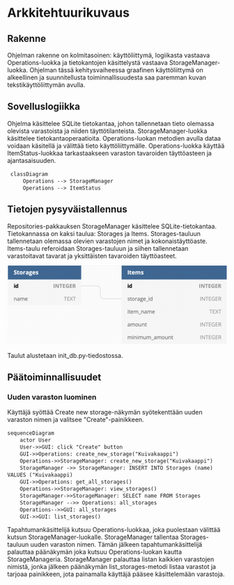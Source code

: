 # Arkkitehtuurikuvaus

## Rakenne

Ohjelman rakenne on kolmitasoinen: käyttöliittymä, logiikasta vastaava Operations-luokka ja tietokantojen käsittelystä vastaava StorageManager-luokka.
Ohjelman tässä kehitysvaiheessa graafinen käyttöliittymä on alkeellinen ja suunnitellusta toiminnallisuudesta saa paremman kuvan tekstikäyttöliittymän avulla. 

## Sovelluslogiikka

Ohjelma käsittelee SQLite tietokantaa, johon tallennetaan tieto olemassa olevista varastoista ja niiden täyttötilanteista. StorageManager-luokka käsittelee tietokantaoperaatioita. Operations-luokan metodien avulla dataa voidaan käsitellä ja välittää tieto käyttöliittymälle. Operations-luokka käyttää ItemStatus-luokkaa tarkastaakseen varaston tavaroiden täyttöasteen ja ajantasaisuuden.

```mermaid
 classDiagram
     Operations --> StorageManager
     Operations --> ItemStatus
```
  
## Tietojen pysyväistallennus

Repositories-pakkauksen StorageManager käsittelee SQLite-tietokantaa. Tietokannassa on kaksi taulua: Storages ja Items. Storages-tauluun tallennetaan olemassa olevien varastojen nimet ja kokonaistäyttöaste. Items-taulu referoidaan Storages-tauluun ja siihen tallennetaan varastoitavat tavarat ja yksittäisten tavaroiden täyttöasteet. 

![dbdiagram](./kuvat/Database%20dbdiagram.png)

Taulut alustetaan init_db.py-tiedostossa.

## Päätoiminnallisuudet

### Uuden varaston luominen

Käyttäjä syöttää Create new storage-näkymän syötekenttään uuden varaston nimen ja valitsee "Create"-painikkeen.

```mermaid
sequenceDiagram
    actor User
    User->>GUI: click "Create" button
    GUI->>Operations: create_new_storage("Kuivakaappi")
    Operations->>StorageManager: create_new_storage("Kuivakaappi")
    StorageManager ->> StorageManager: INSERT INTO Storages (name) VALUES ("Kuivakaappi)
    GUI->>Operations: get_all_storages()
    Operations->>StorageManager: view_storages()
    StorageManager->>StorageManager: SELECT name FROM Storages
    StorageManager -->> Operations: all_storages
    Operations-->>GUI: all_storages
    GUI->>GUI: list_storages()
```

Tapahtumankäsittelijä kutsuu Operations-luokkaa, joka puolestaan välittää kutsun StorageManager-luokalle. StorageManager tallentaa Storages-tauluun uuden varaston nimen. Tämän jälkeen tapahtumankäsittelijä palauttaa päänäkymän joka kutsuu Operations-luokan kautta StorageManageria. StorageManager palauttaa listan kaikkien varastojen nimistä, jonka jälkeen päänäkymän list_storages-metodi listaa varastot ja tarjoaa painikkeen, jota painamalla käyttäjä pääsee käsittelemään varastoja.

